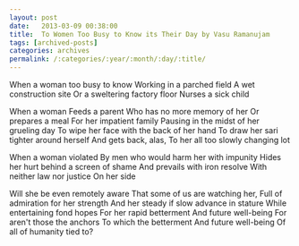 ```yaml
---
layout: post
date:	2013-03-09 00:38:00
title:  To Women Too Busy to Know its Their Day by Vasu Ramanujam
tags: [archived-posts]
categories: archives
permalink: /:categories/:year/:month/:day/:title/
---
```

When a woman too busy to know
Working in a parched field
A wet construction site
Or a sweltering factory floor
Nurses a sick child

When a woman
Feeds a parent
Who has no more memory of her
Or prepares a meal
For her impatient family
Pausing in the midst of her grueling day
To wipe her face with the back of her hand
To draw her sari tighter around herself
And gets back, alas,
To her all too slowly changing lot

When a woman violated
By men who would harm her with impunity
Hides her hurt behind a screen of shame
And prevails with iron resolve
With neither law nor justice
On her side

Will she be even remotely aware
That some of us are watching her,
Full of admiration for her strength
And her steady if slow advance in stature
While entertaining fond hopes
For her rapid betterment
And future well-being
For aren't those the anchors
To which the betterment
And future well-being
Of all of humanity tied to?
